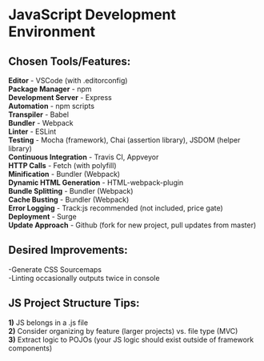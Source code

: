 JavaScript Development Environment
==================================

## Chosen Tools/Features:
**Editor** - VSCode (with .editorconfig)  
**Package Manager** - npm  
**Development Server** - Express  
**Automation** - npm scripts  
**Transpiler** - Babel  
**Bundler** - Webpack  
**Linter** - ESLint  
**Testing** - Mocha (framework), Chai (assertion library), JSDOM (helper library)  
**Continuous Integration** - Travis CI, Appveyor  
**HTTP Calls** - Fetch (with polyfill)  
**Minification** - Bundler (Webpack)  
**Dynamic HTML Generation** - HTML-webpack-plugin  
**Bundle Splitting** - Bundler (Webpack)  
**Cache Busting** - Bundler (Webpack)  
**Error Logging** - Track:js recommended (not included, price gate)  
**Deployment** - Surge  
**Update Approach** - Github (fork for new project, pull updates from master)


## Desired Improvements:
-Generate CSS Sourcemaps  
-Linting occasionally outputs twice in console  

## JS Project Structure Tips:
**1)** JS belongs in a .js file  
**2)** Consider organizing by feature (larger projects) vs. file type (MVC)  
**3)** Extract logic to POJOs (your JS logic should exist outside of framework components)  